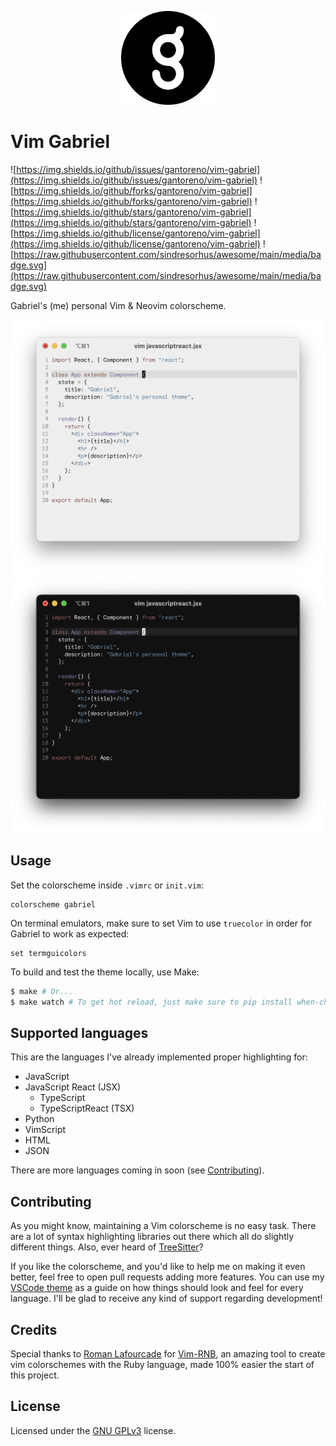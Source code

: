 <p align="center">
  <img src=".github/gabriel.png" width="150" />
</p>

# Vim Gabriel

![https://img.shields.io/github/issues/gantoreno/vim-gabriel](https://img.shields.io/github/issues/gantoreno/vim-gabriel) ![https://img.shields.io/github/forks/gantoreno/vim-gabriel](https://img.shields.io/github/forks/gantoreno/vim-gabriel) ![https://img.shields.io/github/stars/gantoreno/vim-gabriel](https://img.shields.io/github/stars/gantoreno/vim-gabriel) ![https://img.shields.io/github/license/gantoreno/vim-gabriel](https://img.shields.io/github/license/gantoreno/vim-gabriel) ![https://raw.githubusercontent.com/sindresorhus/awesome/main/media/badge.svg](https://raw.githubusercontent.com/sindresorhus/awesome/main/media/badge.svg)

Gabriel's (me) personal Vim & Neovim colorscheme.

<div align="center">
  <img src=".github/gabriel-light.png#gh-light-mode-only" />
  <img src=".github/gabriel-dark.png#gh-dark-mode-only" />
</div>

## Usage

Set the colorscheme inside `.vimrc` or `init.vim`:

```vim
colorscheme gabriel
```

On terminal emulators, make sure to set Vim to use `truecolor` in order for Gabriel to work as expected:

```vim
set termguicolors
```

To build and test the theme locally, use Make:

```sh
$ make # Or...
$ make watch # To get hot reload, just make sure to pip install when-changed
```

## Supported languages

This are the languages I've already implemented proper highlighting for:

- JavaScript
- JavaScript React (JSX)
  - TypeScript
  - TypeScriptReact (TSX)
- Python
- VimScript
- HTML
- JSON

There are more languages coming in soon (see [Contributing](https://github.com/gantoreno/vim-gabriel#contributing)).

## Contributing

As you might know, maintaining a Vim colorscheme is no easy task. There are a lot of syntax highlighting libraries out there which all do slightly different things. Also, ever heard of [TreeSitter](https://tree-sitter.github.io/tree-sitter/)?

If you like the colorscheme, and you'd like to help me on making it even better, feel free to open pull requests adding more features. You can use my [VSCode theme](https://github.com/gantoreno/vscode-gabriel) as a guide on how things should look and feel for every language. I'll be glad to receive any kind of support regarding development!

## Credits

Special thanks to [Roman Lafourcade](https://github.com/romainl) for [Vim-RNB](https://github.com/romainl/vim-rnb), an amazing tool to create vim colorschemes with the Ruby language, made 100% easier the start of this project.

## License

Licensed under the [GNU GPLv3](https://www.gnu.org/licenses/gpl-3.0.html) license.

